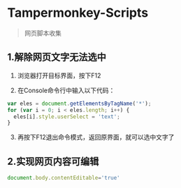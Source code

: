 # Tampermonkey-Scripts
> 网页脚本收集
## 1.解除网页文字无法选中
1. 浏览器打开目标界面，按下F12

2. 在Console命令行中输入以下代码：
  ```javascript
var eles = document.getElementsByTagName('*');
for (var i = 0; i < eles.length; i++) {
    eles[i].style.userSelect = 'text';
}
```
3. 再按下F12退出命令模式，返回原界面，就可以选中文字了
## 2.实现网页内容可编辑
```javascript
document.body.contentEditable='true'
```
